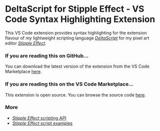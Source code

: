 # DeltaScript for Stipple Effect - VS Code Syntax Highlighting Extension

This VS Code extension provides syntax highlighting for the extension flavour of my lightweight scripting language [*DeltaScript*](https://github.com/jbunke/delta-time/wiki/DeltaScript) for my pixel art editor [*Stipple Effect*](https://github.com/jbunke/stipple-effect).

### If you are reading this on GitHub...

You can download the latest version of the extension from the VS Code Marketplace [here](https://marketplace.visualstudio.com/items?itemName=jordanbunke.deltascript-for-stipple-effect).

### If you are reading this on the VS Code Marketplace...

This extension is open source. You can browse the source code [here](https://github.com/jbunke/se-vscode-syntax-highlighting).

### More

* [*Stipple Effect* scripting API](https://github.com/jbunke/se-api)
* [*Stipple Effect* script examples](https://github.com/jbunke/se-script-examples)
